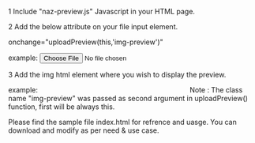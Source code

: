 1 Include "naz-preview.js" Javascript in your HTML page.

2 Add the below attribute on your file input element.

  onchange="uploadPreview(this,'img-preview')"
  
  example:
  <input type="file" onchange="uploadPreview(this,'img-preview')" name="doc_image">
  
3 Add the img html element where you wish to display the preview.

   example:
   <img class="img-preview" style="width:300px;" />
   Note : The class name "img-preview" was passed as second argument in uploadPreview() function, first will be always this.
   
Please find the sample file index.html for refrence and uasge. You can download and modify as per need & use case.
